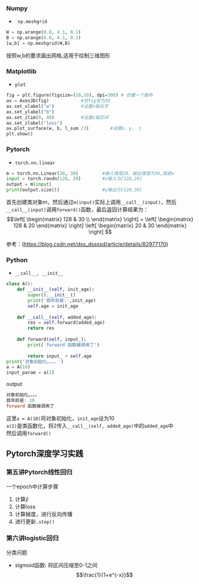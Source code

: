 ### **Numpy**
+ ` np.meshgrid` 
```python
W = np.arange(0.0, 4.1, 0.1)
B = np.arange(0.0, 4.1, 0.1)
[w,b] = np.meshgrid(W,B)
```
按照w,b的要求画出网格,适用于绘制三维图形



### **Matplotlib**
+ ``plot``
```python
fig = plt.figure(figsize=(10,10), dpi=300) # 创建一个画布
ax = Axes3D(fig)            #将fig变为3D
ax.set_xlabel("w")          #设置x轴名字
ax.set_ylabel("b")
ax.set_zlim(0, 40)          #设置z轴区间
ax.set_zlabel("loss")
ax.plot_surface(w, b, l_sum /3)        #设置x，y， z
plt.show()
```



### **Pytorch**

+ ``torch.nn.linear``
```python
m = torch.nn.Linear(20, 30)         #输入维度20，输出维度为30,就是w
input = torch.randn(128, 20)        #x输入为[128,20]
output = m(input)
print(output.size())                #y输出为[128,30]
```
首先创建类对象m，然后通过`m(input)`实际上调用`__call__(input)`，然后`__call__(input)`调用`forward()`函数，最后返回计算结果为：
$$\left[ \begin{matrix}
   128 & 30 \\
  \end{matrix}
  \right] = \left[
 \begin{matrix}
   128 & 20 
  \end{matrix}
  \right] \left[
 \begin{matrix}
   20 & 30 
  \end{matrix}
  \right] $$

参考：(https://blog.csdn.net/dss_dssssd/article/details/82977170)
### **Python**
+ ``__call__, __init__``

```python
class A():
    def __init__(self, init_age):
        super().__init__()
        print('我年龄是:',init_age)
        self.age = init_age
 
    def __call__(self, added_age):
        res = self.forward(added_age)
        return res
 
    def forward(self, input_):
        print('forward 函数被调用了')
        
        return input_ + self.age
print('对象初始化。。。。')
a = A(10)
input_param = a(2)
```
output
```powershell
对象初始化。。。。
我年龄是: 10
forward 函数被调用了
```
这里`a = A(10)`将对象初始化，`init_age`设为10\
`a(2)`是类函数化，将2传入`__call__(self, added_age)`中的`added_age`中\
然后调用`forward()`



## **Pytorch深度学习实践**
### **第五讲Pytorch线性回归**
一个epoch中计算步骤
1. 计算$\hat{y}$
2.   计算loss
3. 计算梯度，进行反向传播
4. 进行更新`.step()`

### **第六讲logistic回归**
分类问题
+ sigmoid函数: 将区间压缩至0-1之间
$$\frac{1}{1+e^{-x}}$$
